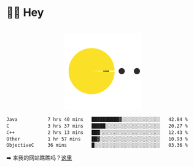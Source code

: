 
# 👋🏻 Hey
<div align="center">
	<br>
	<img src="https://raw.githubusercontent.com/Aniket965/Aniket965/master/pacman.svg?sanitize=true" width="200" height="200">
	<br>
</div>

<!--START_SECTION:waka-->

```txt
Java           7 hrs 40 mins   ██████████▓░░░░░░░░░░░░░░   42.84 %
C              3 hrs 37 mins   █████░░░░░░░░░░░░░░░░░░░░   20.27 %
C++            2 hrs 13 mins   ███░░░░░░░░░░░░░░░░░░░░░░   12.43 %
Other          1 hr 57 mins    ██▓░░░░░░░░░░░░░░░░░░░░░░   10.93 %
ObjectiveC     36 mins         █░░░░░░░░░░░░░░░░░░░░░░░░   03.36 %
```

<!--END_SECTION:waka-->

 ➡️  来我的网站瞧瞧吗？[这里](https://www.shaolongfei.com)
